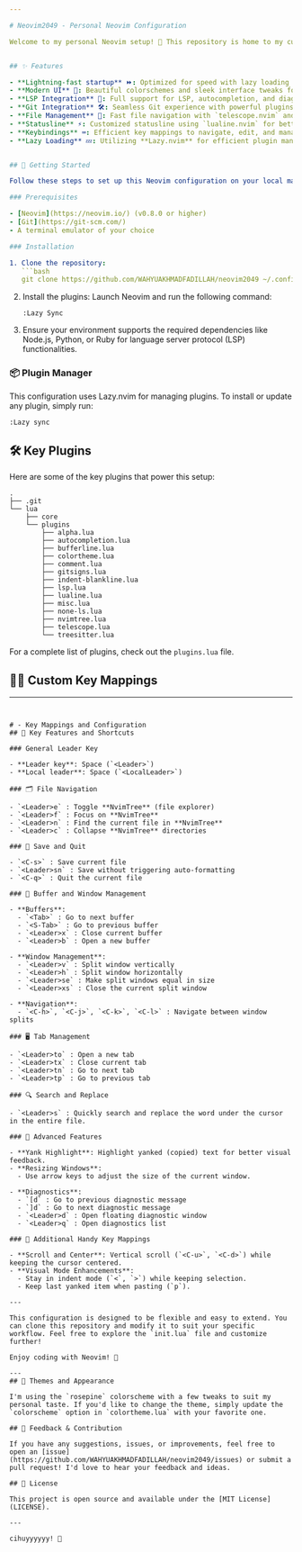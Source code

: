```yaml
---

# Neovim2049 - Personal Neovim Configuration

Welcome to my personal Neovim setup! 🎉 This repository is home to my custom configuration for Neovim, designed to boost productivity and make coding more enjoyable. It's heavily customized with plugins, key mappings, and features tailored for my workflow as a software developer and Linux enthusiast.


## ✨ Features

- **Lightning-fast startup** ⏩: Optimized for speed with lazy loading of plugins.
- **Modern UI** 🌟: Beautiful colorschemes and sleek interface tweaks for better aesthetics.
- **LSP Integration** 🔧: Full support for LSP, autocompletion, and diagnostics via `nvim-lspconfig`.
- **Git Integration** 🛠️: Seamless Git experience with powerful plugins like `vim-fugitive` and `gitsigns`.
- **File Management** 📂: Fast file navigation with `telescope.nvim` and `nvim-tree`.
- **Statusline** ⚡: Customized statusline using `lualine.nvim` for better visibility and style.
- **Keybindings** ⌨️: Efficient key mappings to navigate, edit, and manage files faster.
- **Lazy Loading** 💤: Utilizing **Lazy.nvim** for efficient plugin management, ensuring that plugins are loaded only when needed, resulting in a faster startup time.


## 🚀 Getting Started

Follow these steps to set up this Neovim configuration on your local machine:

### Prerequisites

- [Neovim](https://neovim.io/) (v0.8.0 or higher)
- [Git](https://git-scm.com/)
- A terminal emulator of your choice

### Installation

1. Clone the repository:
   ```bash
   git clone https://github.com/WAHYUAKHMADFADILLAH/neovim2049 ~/.config/nvim
   ```

2. Install the plugins:
   Launch Neovim and run the following command:
   ```vim
   :Lazy Sync
   ```

3. Ensure your environment supports the required dependencies like Node.js, Python, or Ruby for language server protocol (LSP) functionalities.

### 📦 Plugin Manager

This configuration uses Lazy.nvim for managing plugins. To install or update any plugin, simply run:
```vim
:Lazy sync
```

## 🛠️ Key Plugins

Here are some of the key plugins that power this setup:

```
.
├── .git
└── lua
    ├── core
    └── plugins
        ├── alpha.lua
        ├── autocompletion.lua
        ├── bufferline.lua
        ├── colortheme.lua
        ├── comment.lua
        ├── gitsigns.lua
        ├── indent-blankline.lua
        ├── lsp.lua
        ├── lualine.lua
        ├── misc.lua
        ├── none-ls.lua
        ├── nvimtree.lua
        ├── telescope.lua
        └── treesitter.lua
```
For a complete list of plugins, check out the `plugins.lua` file.

## 🧑‍💻 Custom Key Mappings

---
```


# - Key Mappings and Configuration
## 🎯 Key Features and Shortcuts

### General Leader Key

- **Leader key**: Space (`<Leader>`)
- **Local leader**: Space (`<LocalLeader>`)

### 🗂 File Navigation

- `<Leader>e` : Toggle **NvimTree** (file explorer)
- `<Leader>f` : Focus on **NvimTree**
- `<Leader>n` : Find the current file in **NvimTree**
- `<Leader>c` : Collapse **NvimTree** directories

### 💾 Save and Quit

- `<C-s>` : Save current file
- `<Leader>sn` : Save without triggering auto-formatting
- `<C-q>` : Quit the current file

### 🧹 Buffer and Window Management

- **Buffers**:
  - `<Tab>` : Go to next buffer
  - `<S-Tab>` : Go to previous buffer
  - `<Leader>x` : Close current buffer
  - `<Leader>b` : Open a new buffer
  
- **Window Management**:
  - `<Leader>v` : Split window vertically
  - `<Leader>h` : Split window horizontally
  - `<Leader>se` : Make split windows equal in size
  - `<Leader>xs` : Close the current split window
  
- **Navigation**:
  - `<C-h>`, `<C-j>`, `<C-k>`, `<C-l>` : Navigate between window splits

### 🖥️ Tab Management

- `<Leader>to` : Open a new tab
- `<Leader>tx` : Close current tab
- `<Leader>tn` : Go to next tab
- `<Leader>tp` : Go to previous tab

### 🔍 Search and Replace

- `<Leader>s` : Quickly search and replace the word under the cursor in the entire file.

### 🌟 Advanced Features

- **Yank Highlight**: Highlight yanked (copied) text for better visual feedback.
- **Resizing Windows**:
  - Use arrow keys to adjust the size of the current window.
  
- **Diagnostics**:
  - `[d` : Go to previous diagnostic message
  - `]d` : Go to next diagnostic message
  - `<Leader>d` : Open floating diagnostic window
  - `<Leader>q` : Open diagnostics list

### 🔧 Additional Handy Key Mappings

- **Scroll and Center**: Vertical scroll (`<C-u>`, `<C-d>`) while keeping the cursor centered.
- **Visual Mode Enhancements**:
  - Stay in indent mode (`<`, `>`) while keeping selection.
  - Keep last yanked item when pasting (`p`).

---

This configuration is designed to be flexible and easy to extend. You can clone this repository and modify it to suit your specific workflow. Feel free to explore the `init.lua` file and customize further!

Enjoy coding with Neovim! 🚀

---
## 🎨 Themes and Appearance

I'm using the `rosepine` colorscheme with a few tweaks to suit my personal taste. If you'd like to change the theme, simply update the `colorscheme` option in `colortheme.lua` with your favorite one.

## 💬 Feedback & Contribution

If you have any suggestions, issues, or improvements, feel free to open an [issue](https://github.com/WAHYUAKHMADFADILLAH/neovim2049/issues) or submit a pull request! I'd love to hear your feedback and ideas.

## 📜 License

This project is open source and available under the [MIT License](LICENSE).

---

cihuyyyyyy! 🚀
